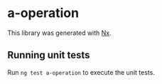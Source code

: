 # a-operation

This library was generated with [Nx](https://nx.dev).

## Running unit tests

Run `ng test a-operation` to execute the unit tests.
